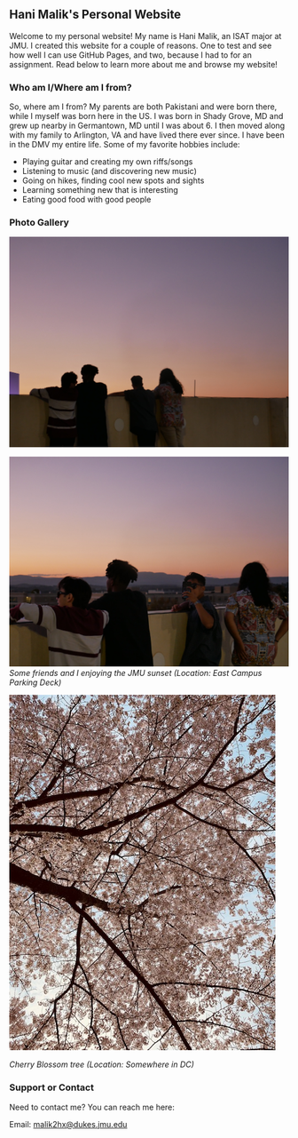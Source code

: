 ## Hani Malik's Personal Website

Welcome to my personal website! My name is Hani Malik, an ISAT major at JMU. I created this website for a couple of reasons. One to test and see how well I can use GitHub Pages, and two, because I had to for an assignment. Read below to learn more about me and browse my website!

### Who am I/Where am I from?

So, where am I from? My parents are both Pakistani and were born there, while I myself was born here in the US. I was born in Shady Grove, MD and grew up nearby in Germantown, MD until I was about 6. I then moved along with my family to Arlington, VA and have lived there ever since. I have been in the DMV my entire life. Some of my favorite hobbies include:
- Playing guitar and creating my own riffs/songs
- Listening to music (and discovering new music)
- Going on hikes, finding cool new spots and sights
- Learning something new that is interesting
- Eating good food with good people

### Photo Gallery

![Image](/assets/images/IMG_0002.JPG)

![Image](/assets/images/IMG_0023.JPG)
_Some friends and I enjoying the JMU sunset (Location: East Campus Parking Deck)_

![Image](/assets/images/IMG_1077.JPG)

_Cherry Blossom tree (Location: Somewhere in DC)_


### Support or Contact

Need to contact me? You can reach me here:

Email: malik2hx@dukes.jmu.edu
